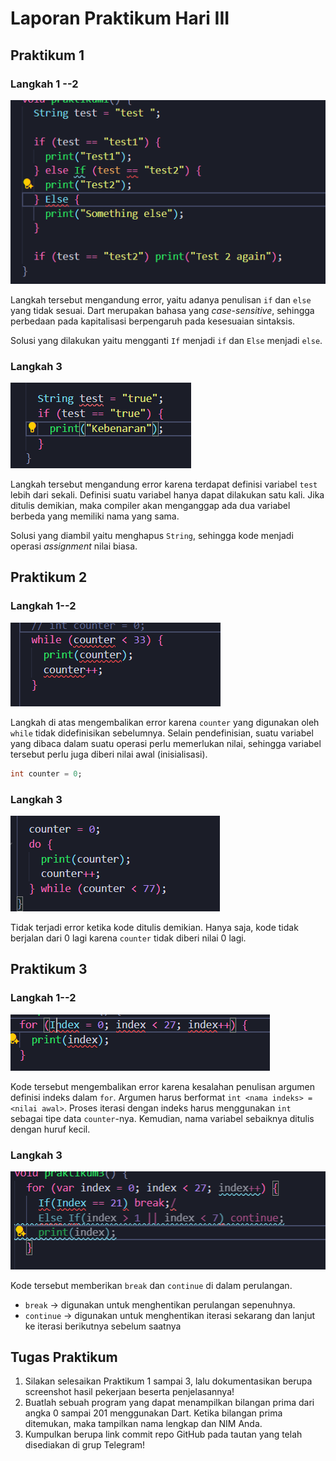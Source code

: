 # Laporan Praktikum Hari III

## Praktikum 1

### Langkah 1 --2

![](attachments/Pasted%20image%2020250910141614.png)

Langkah tersebut mengandung error, yaitu adanya penulisan `if` dan `else` yang tidak sesuai. Dart merupakan bahasa yang *case-sensitive*, sehingga perbedaan pada kapitalisasi berpengaruh pada kesesuaian sintaksis.

Solusi yang dilakukan yaitu mengganti `If` menjadi `if` dan `Else` menjadi `else`.

### Langkah 3

![](attachments/Pasted%20image%2020250910141850.png)

Langkah tersebut mengandung error karena terdapat definisi variabel `test` lebih dari sekali. Definisi suatu variabel hanya dapat dilakukan satu kali. Jika ditulis demikian, maka compiler akan menganggap ada dua variabel berbeda yang memiliki nama yang sama.

Solusi yang diambil yaitu menghapus  `String`, sehingga kode menjadi operasi *assignment* nilai biasa.

## Praktikum 2

### Langkah 1--2

![](attachments/Pasted%20image%2020250910142047.png)

Langkah di atas mengembalikan error karena `counter` yang digunakan oleh `while` tidak didefinisikan sebelumnya. Selain pendefinisian, suatu variabel yang dibaca dalam suatu operasi perlu memerlukan nilai, sehingga variabel tersebut perlu juga diberi nilai awal (inisialisasi).

```Dart
int counter = 0;
```

### Langkah 3 

![](attachments/Pasted%20image%2020250910142550.png)

Tidak terjadi error ketika kode ditulis demikian. Hanya saja, kode tidak berjalan dari 0 lagi karena `counter` tidak diberi nilai 0 lagi.

## Praktikum 3

### Langkah 1--2

![](attachments/Pasted%20image%2020250910143358.png)

Kode tersebut mengembalikan error karena kesalahan penulisan argumen definisi indeks dalam `for`. Argumen harus berformat `int <nama indeks> = <nilai awal>`. Proses iterasi dengan indeks harus menggunakan `int` sebagai tipe data `counter`-nya. Kemudian, nama variabel sebaiknya ditulis dengan huruf kecil.

### Langkah 3

![](attachments/Pasted%20image%2020250910143746.png)

Kode tersebut memberikan `break` dan `continue` di dalam perulangan.

- `break` -> digunakan untuk menghentikan perulangan sepenuhnya.
- `continue` -> digunakan untuk menghentikan iterasi sekarang dan lanjut ke iterasi berikutnya sebelum saatnya


## Tugas Praktikum
1. Silakan selesaikan Praktikum 1 sampai 3, lalu dokumentasikan berupa screenshot hasil pekerjaan beserta penjelasannya!
2. Buatlah sebuah program yang dapat menampilkan bilangan prima dari angka 0 sampai 201 menggunakan Dart. Ketika bilangan prima ditemukan, maka tampilkan nama lengkap dan NIM Anda.
3. Kumpulkan berupa link commit repo GitHub pada tautan yang telah disediakan di grup Telegram!

